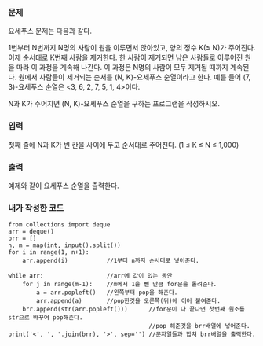 ### 문제 
요세푸스 문제는 다음과 같다.

1번부터 N번까지 N명의 사람이 원을 이루면서 앉아있고, 양의 정수 K(≤ N)가 주어진다. 이제 순서대로 K번째 사람을 제거한다. 한 사람이 제거되면 남은 사람들로 이루어진 원을 따라 이 과정을 계속해 나간다. 이 과정은 N명의 사람이 모두 제거될 때까지 계속된다. 원에서 사람들이 제거되는 순서를 (N, K)-요세푸스 순열이라고 한다. 예를 들어 (7, 3)-요세푸스 순열은 <3, 6, 2, 7, 5, 1, 4>이다.

N과 K가 주어지면 (N, K)-요세푸스 순열을 구하는 프로그램을 작성하시오.

### 입력
첫째 줄에 N과 K가 빈 칸을 사이에 두고 순서대로 주어진다. (1 ≤ K ≤ N ≤ 1,000)

### 출력
예제와 같이 요세푸스 순열을 출력한다.

### 내가 작성한 코드

```
from collections import deque
arr = deque()
brr = []
n, m = map(int, input().split())
for i in range(1, n+1):
    arr.append(i)           //1부터 n까지 순서대로 넣어준다.
    
while arr:                  //arr에 값이 있는 동안
    for j in range(m-1):    //m에서 1을 뺀 만큼 for문을 돌려준다.
        a = arr.popleft()   //왼쪽부터 pop을 해준다.
        arr.append(a)       //pop한것을 오른쪽(뒤)에 이어 붙여준다.
    brr.append(str(arr.popleft()))      //for문이 다 끝나면 첫번째 원소를 str으로 바꾸어 pop해준다.
                                        //pop 해준것을 brr배열에 넣어준다.
print('<', ', '.join(brr), '>', sep='') //문자열들과 합쳐 brr배열을 출력한다.
